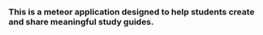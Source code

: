 ### This is a meteor application designed to help students create and share meaningful study guides.

